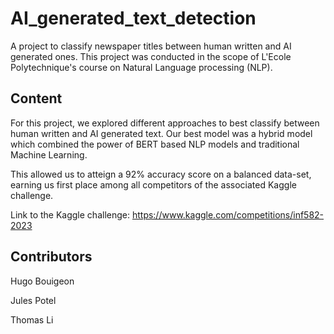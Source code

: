 # AI_generated_text_detection
A project to classify newspaper titles between human written and AI generated ones. This project was conducted in the scope of L'Ecole Polytechnique's course on Natural Language processing (NLP).

## Content
For this project, we explored different approaches to best classify between human written and AI generated text. Our best model was a hybrid model which combined the power of BERT based NLP models and traditional Machine Learning.

This allowed us to atteign a 92% accuracy score on a balanced data-set, earning us first place among all competitors of the associated Kaggle challenge.

Link to the Kaggle challenge: https://www.kaggle.com/competitions/inf582-2023

## Contributors

Hugo Bouigeon

Jules Potel

Thomas Li
